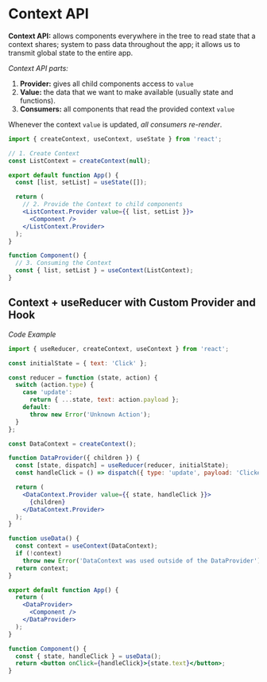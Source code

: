 # Context API

**Context API:** allows components everywhere in the tree to read state that a context shares; system to pass data throughout the app; it allows us to transmit global state to the entire app.

_Context API parts:_

1. **Provider:** gives all child components access to `value`
2. **Value:** the data that we want to make available (usually state and functions).
3. **Consumers:** all components that read the provided context `value`

Whenever the context `value` is updated, _all consumers re-render_.

```jsx
import { createContext, useContext, useState } from 'react';

// 1. Create Context
const ListContext = createContext(null);

export default function App() {
  const [list, setList] = useState([]);

  return (
    // 2. Provide the Context to child components
    <ListContext.Provider value={{ list, setList }}>
      <Component />
    </ListContext.Provider>
  );
}

function Component() {
  // 3. Consuming the Context
  const { list, setList } = useContext(ListContext);
}
```

## Context + useReducer with Custom Provider and Hook

_Code Example_

```jsx
import { useReducer, createContext, useContext } from 'react';

const initialState = { text: 'Click' };

const reducer = function (state, action) {
  switch (action.type) {
    case 'update':
      return { ...state, text: action.payload };
    default:
      throw new Error('Unknown Action');
  }
};

const DataContext = createContext();

function DataProvider({ children }) {
  const [state, dispatch] = useReducer(reducer, initialState);
  const handleClick = () => dispatch({ type: 'update', payload: 'Clicked' });

  return (
    <DataContext.Provider value={{ state, handleClick }}>
      {children}
    </DataContext.Provider>
  );
}

function useData() {
  const context = useContext(DataContext);
  if (!context)
    throw new Error('DataContext was used outside of the DataProvider');
  return context;
}

export default function App() {
  return (
    <DataProvider>
      <Component />
    </DataProvider>
  );
}

function Component() {
  const { state, handleClick } = useData();
  return <button onClick={handleClick}>{state.text}</button>;
}
```
